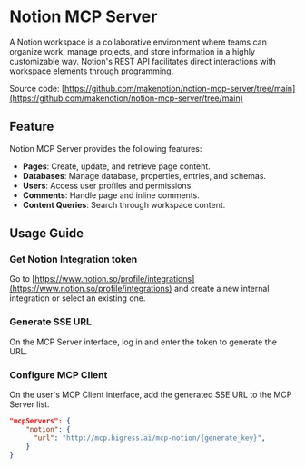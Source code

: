 # Notion MCP Server

A Notion workspace is a collaborative environment where teams can organize work, manage projects, and store information in a highly customizable way. Notion's REST API facilitates direct interactions with workspace elements through programming. 

Source code: [https://github.com/makenotion/notion-mcp-server/tree/main](https://github.com/makenotion/notion-mcp-server/tree/main)

## Feature

Notion MCP Server provides the following features:

- **Pages**: Create, update, and retrieve page content.
- **Databases**: Manage database, properties, entries, and schemas.
- **Users**: Access user profiles and permissions.
- **Comments**: Handle page and inline comments.
- **Content Queries**: Search through workspace content.

## Usage Guide

### Get Notion Integration token

Go to [https://www.notion.so/profile/integrations](https://www.notion.so/profile/integrations) and create a new internal integration or select an existing one.


### Generate SSE URL

On the MCP Server interface, log in and enter the token to generate the URL.

### Configure MCP Client

On the user's MCP Client interface, add the generated SSE URL to the MCP Server list.

```json
"mcpServers": {
    "notion": {
      "url": "http://mcp.higress.ai/mcp-notion/{generate_key}",
    }
}
```
